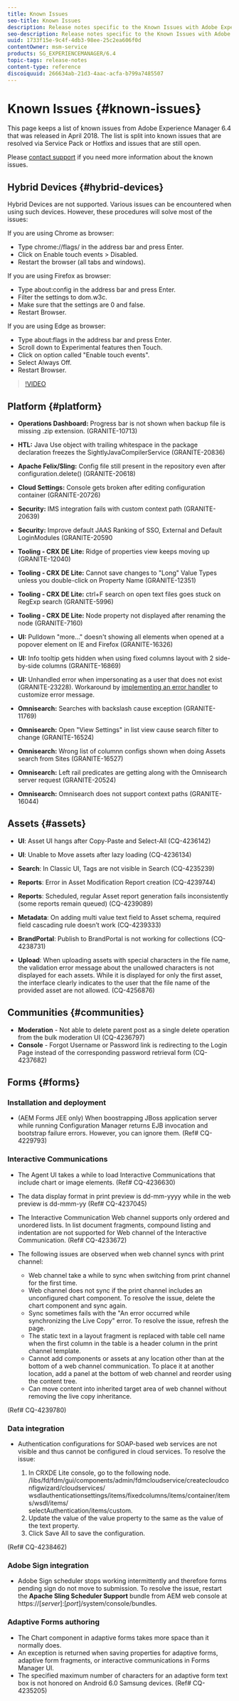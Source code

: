 ```yaml
---
title: Known Issues
seo-title: Known Issues
description: Release notes specific to the Known Issues with Adobe Experience Manager 6.3.
seo-description: Release notes specific to the Known Issues with Adobe Experience Manager 6.3.
uuid: 1733f15e-9c4f-4db3-98ee-25c2ea606f0d
contentOwner: msm-service
products: SG_EXPERIENCEMANAGER/6.4
topic-tags: release-notes
content-type: reference
discoiquuid: 266634ab-21d3-4aac-acfa-b799a7485507
---
```


# Known Issues {#known-issues}

This page keeps a list of known issues from Adobe Experience Manager 6.4 that was released in April 2018. The list is split into known issues that are resolved via Service Pack or Hotfixs and issues that are still open.

Please [contact support](https://helpx.adobe.com/support/experience-manager.html) if you need more information about the known issues.

## Hybrid Devices {#hybrid-devices}

Hybrid Devices are not supported. Various issues can be encountered when using such devices. However, these procedures will solve most of the issues:

If you are using Chrome as browser:  
* Type chrome://flags/ in the address bar and press Enter.  
* Click on Enable touch events &gt; Disabled.  
* Restart the browser (all tabs and windows).  
  
If you are using Firefox as browser:  
* Type about:config in the address bar and press Enter.  
* Filter the settings to dom.w3c.  
* Make sure that the settings are 0 and false.  
* Restart Browser.

If you are using Edge as browser:

* Type about:flags in the address bar and press Enter.  
* Scroll down to Experimental features then Touch.  
* Click on option called "Enable touch events".  
* Select Always Off.  
* Restart Browser.

>[!VIDEO](https://vimeo.com/)

## Platform {#platform}

* **Operations Dashboard:** Progress bar is not shown when backup file is missing .zip extension. (GRANITE-10713)
* **HTL:** Java Use object with trailing whitespace in the package declaration freezes the SightlyJavaCompilerService (GRANITE-20836)
* **Apache Felix/Sling:** Config file still present in the repository even after configuration.delete() (GRANITE-20618)
* **Cloud Settings:** Console gets broken after editing configuration container (GRANITE-20726)
* **Security:** IMS integration fails with custom context path (GRANITE-20639)
* **Security:** Improve default JAAS Ranking of SSO, External and Default LoginModules (GRANITE-20590
* **Tooling - CRX DE Lite:** Ridge of properties view keeps moving up (GRANITE-12040)
* **Tooling - CRX DE Lite:** Cannot save changes to "Long" Value Types unless you double-click on Property Name (GRANITE-12351)  

* **Tooling - CRX DE Lite:** ctrl+F search on open text files goes stuck on RegExp search (GRANITE-5996)  

* **Tooling - CRX DE Lite:** Node property not displayed after renaming the node (GRANITE-7160)
* **UI:** Pulldown "more..." doesn't showing all elements when opened at a popover element on IE and Firefox (GRANITE-16326)
* **UI:** Info tooltip gets hidden when using fixed columns layout with 2 side-by-side columns (GRANITE-16869)
* **UI:** Unhandled error when impersonating as a user that does not exist (GRANITE-23228). Workaround by [implementing an error handler](/help/sites-developing/customizing-errorhandler-pages.md) to customize error message.  

* **Omnisearch:** Searches with backslash cause exception (GRANITE-11769)
* **Omnisearch:** Open "View Settings" in list view cause search filter to change (GRANITE-16524)
* **Omnisearch:** Wrong list of columnn configs shown when doing Assets search from Sites (GRANITE-16527)  

* **Omnisearch:** Left rail predicates are getting along with the Omnisearch server request (GRANITE-20524)
* **Omnisearch:** Omnisearch does not support context paths (GRANITE-16044)

## Assets {#assets}

* **UI**: Asset UI hangs after Copy-Paste and Select-All (CQ-4236142)
* **UI**: Unable to Move assets after lazy loading (CQ-4236134)
* **Search**: In Classic UI, Tags are not visible in Search (CQ-4235239)

* **Reports**: Error in Asset Modification Report creation (CQ-4239744)

* **Reports**: Scheduled, regular Asset report generation fails inconsistently (some reports remain queued) (CQ-4239089)

* **Metadata**: On adding multi value text field to Asset schema, required field cascading rule doesn’t work (CQ-4239333)

* **BrandPortal**: Publish to BrandPortal is not working for collections (CQ-4238731)

* **Upload**: When uploading assets with special characters in the file name, the validation error message about the unallowed characters is not displayed for each assets. While it is displayed for only the first asset, the interface clearly indicates to the user that the file name of the provided asset are not allowed. (CQ-4256876)

## Communities {#communities}

* **Moderation** - Not able to delete parent post as a single delete operation from the bulk moderation UI (CQ-4236797)
* **Console** - Forgot Username or Password link is redirecting to the Login Page instead of the corresponding password retrieval form (CQ-4237682)

## Forms {#forms}

### Installation and deployment

* (AEM Forms JEE only) When boostrapping JBoss application server while running Configuration Manager returns EJB invocation and bootstrap failure errors. However, you can ignore them. (Ref# CQ-4229793)

### Interactive Communications

* The Agent UI takes a while to load Interactive Communications that include chart or image elements. (Ref# CQ-4236630)
* The data display format in print preview is dd-mm-yyyy while in the web preview is dd-mmm-yy (Ref# CQ-4237045)  
* The Interactive Communication Web channel supports only ordered and unordered lists. In list document fragments, compound listing and indentation are not supported for Web channel of the Interactive Communication. (Ref# CQ-4233672)
* The following issues are observed when web channel syncs with print channel:

    * Web channel take a while to sync when switching from print channel for the first time.
    * Web channel does not sync if the print channel includes an unconfigured chart component. To resolve the issue, delete the chart component and sync again.
    * Sync sometimes fails with the "An error occurred while synchronizing the Live Copy" error. To resolve the issue, refresh the page.
    * The static text in a layout fragment is replaced with table cell name when the first column in the table is a header column in the print channel template.
    * Cannot add components or assets at any location other than at the bottom of a web channel communication. To place it at another location, add a panel at the bottom of web channel and reorder using the content tree.
    * Can move content into inherited target area of web channel without removing the live copy inheritance.

(Ref# CQ-4239780)

### Data integration

* Authentication configurations for SOAP-based web services are not visible and thus cannot be configured in cloud services. To resolve the issue:

    1. In CRXDE Lite console, go to the following node.  
    /libs/fd/fdm/gui/components/admin/fdmcloudservice/createcloudconfigwizard/cloudservices/  
    wsdlauthenticationsettings/items/fixedcolumns/items/container/items/wsdl/items/  
    selectAuthentication/items/custom.  
    1. Update the value of the value property to the same as the value of the text property.  
    1. Click Save All to save the configuration.

(Ref# CQ-4238462)

### Adobe Sign integration

* Adobe Sign scheduler stops working intermittently and therefore forms pending sign do not move to submission. To resolve the issue, restart the **Apache Sling Scheduler Support** bundle from AEM web console at https://[*server*]:[*port*]/system/console/bundles.

### Adaptive Forms authoring

* The Chart component in adaptive forms takes more space than it normally does.
* An exception is returned when saving properties for adaptive forms, adaptive form fragments, or interactive communications in Forms Manager UI.
* The specified maximum number of characters for an adaptive form text box is not honored on Android 6.0 Samsung devices. (Ref# CQ-4235205)

